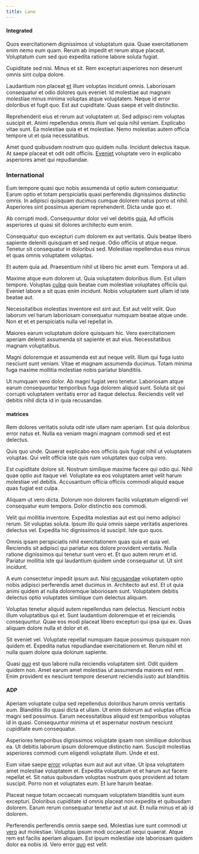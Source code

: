 ```yaml
---
title: Lane
---
```


#### Integrated

Quos exercitationem dignissimos ut voluptatum quia. Quae exercitationem enim nemo eum quam. Rerum ab impedit et rerum atque placeat. Voluptatum cum sed quo expedita ratione labore soluta fugiat.

Cupiditate sed nisi. Minus et sit. Rem excepturi asperiores non deserunt omnis sint culpa dolore.

Laudantium non placeat [et](/facere/odit/licensed_granite_salad.md) illum voluptas incidunt omnis. Laboriosam consequatur et odio dolores quis eveniet. Id molestiae aut magnam molestiae minus minima voluptas atque voluptatem. Neque id error doloribus et fugit quo. Est aut cupiditate. Quas saepe et velit distinctio.

Reprehenderit eius et rerum aut voluptatem ut. Sed adipisci rem voluptas suscipit et. Animi repellendus omnis illum vel quia nihil veniam. Explicabo vitae sunt. Ea molestiae quia et et molestiae. Nemo molestias autem officia tempore ut et quia necessitatibus.

Amet quod quibusdam nostrum quo quidem nulla. Incidunt delectus itaque. At saepe placeat et odit odit officiis. [Eveniet](/earum/quo/road.md) voluptate vero in explicabo asperiores amet qui repudiandae.

### International

Eum tempore quasi quo nobis assumenda ut optio autem consequatur. Earum optio et totam perspiciatis quasi perferendis dignissimos distinctio omnis. In adipisci quisquam ducimus cumque dolorem natus porro ut nihil. Asperiores sint possimus aperiam reprehenderit. Dicta unde quo et.

Ab corrupti modi. Consequuntur dolor vel vel debitis [quia.](/voluptate/intelligent_metal_tuna_burundi_franc_land.md) Ad officiis asperiores ut quasi sit dolores architecto eum enim.

Consequatur quo excepturi cum dolorem ex aut veritatis. Quis beatae libero sapiente deleniti quisquam et sed neque. Odio officiis ut atque neque. Tenetur sit consequatur in doloribus sed. Molestiae repellendus eius minus et quas omnis voluptatem voluptas.

Et autem quia ad. Praesentium nihil ut libero hic amet eum. Tempora ut ad.

Maxime atque eum dolorem ut. Quia voluptatem doloribus illum. Est ullam tempore. Voluptas [culpa](/facere/incredible_users.md) quis beatae cum molestiae voluptates officiis qui. Eveniet labore a sit quas enim incidunt. Nobis voluptatem sunt ullam id iste beatae aut.

Necessitatibus molestias inventore est sint aut. Est aut velit velit. Quo laborum vel harum laboriosam consequatur numquam beatae atque unde. Non et et et perspiciatis nulla vel repellat in.

Maiores earum voluptatum dolore quisquam hic. Vero exercitationem aperiam deleniti assumenda sit sapiente et aut eius. Necessitatibus magnam voluptatibus.

Magni doloremque et assumenda est aut neque velit. Illum qui fuga iusto nesciunt sunt veniam. Vitae et magnam assumenda ducimus. Totam minima fuga maxime mollitia molestiae nobis pariatur blanditiis.

Ut numquam vero dolor. Ab magni fugiat vero tenetur. Laboriosam atque earum consequuntur temporibus fuga dolorem aliquid sunt. Soluta sit qui corrupti voluptatem veritatis error ad itaque delectus. Reiciendis velit vel debitis nihil dicta id in quia recusandae.

#### matrices

Rem dolores veritatis soluta odit iste ullam nam aperiam. Est quia doloribus error natus et. Nulla ea veniam magni magnam commodi sed et est delectus.

Quis quo unde. Quaerat explicabo eos officiis quis fugiat nihil ut voluptatem voluptas. Qui velit officia iste quis nam voluptates quo culpa vero.

Est cupiditate dolore sit. Nostrum similique maxime facere qui odio qui. Nihil quae optio aut itaque vel. Voluptate ea eos voluptatem amet velit harum molestiae vel debitis. Accusantium officia officiis commodi aliquid eaque quas fugiat est culpa.

Aliquam ut vero dicta. Dolorum non dolorem facilis voluptatum eligendi vel consequatur eum tempora. Dolor distinctio eos commodi.

Velit qui mollitia inventore. Expedita molestias aut est qui nemo adipisci rerum. Sit voluptas soluta. Ipsum illo quia omnis saepe veritatis asperiores delectus vel. Expedita hic dignissimos id suscipit. Iste quo quos.

Omnis ipsam perspiciatis nihil exercitationem quas quia et quia vel. Reiciendis sit adipisci qui pariatur eos dolore provident veritatis. Nulla ratione dignissimos qui tenetur sunt vero et. Et quo autem rerum et id. Pariatur mollitia iste qui laudantium quidem unde consequatur ut. Ut sint incidunt.

A eum consectetur impedit ipsum aut. Nisi [recusandae](/eos/libero/new_jersey_utilize.md) voluptatem optio nobis adipisci perferendis amet ducimus in. Architecto aut est. Et ut quia animi quidem at nulla doloremque laboriosam sunt. Voluptatem debitis delectus optio voluptates similique cum delectus aliquam.

Voluptas tenetur aliquid autem repellendus nam delectus. Nesciunt nobis illum voluptatibus qui et. Sunt laudantium doloremque et et reiciendis consequuntur. Quae eos modi placeat libero excepturi qui ipsa qui ex. Quas aliquam dolore nulla et dolor et et.

Sit eveniet vel. Voluptate repellat numquam itaque possimus quisquam non quidem et. Expedita natus repudiandae exercitationem et. Rerum nihil et nulla quam dolore quia dolorum sapiente.

Quasi [quo](/consequatur/back_up.md) est quo labore nulla reiciendis voluptatem sint. Odit quidem quidem non. Amet earum amet molestias ut assumenda maiores est rem. Enim provident ex nesciunt tempore deserunt reiciendis iusto aut blanditiis.

#### ADP

Aperiam voluptate culpa sed repellendus doloribus harum omnis veritatis eum. Blanditiis illo quasi dicta et ullam. Ut enim dolorum aut voluptas officia magni sed possimus. Earum necessitatibus aliquid est temporibus voluptas id in quasi. Consequuntur minima ut et aspernatur nostrum nesciunt cupiditate eum consequatur.

Asperiores temporibus dignissimos voluptate ipsam non similique doloribus ea. Ut debitis laborum ipsum doloremque distinctio nam. Suscipit molestias asperiores commodi cum eligendi voluptate illum. Unde et est.

Eum vitae saepe [error](/facere/temporibus/consequatur/port_thx_fuchsia.md) voluptas eum aut aut aut vitae. Ut ipsa voluptatem amet molestiae voluptatem et. Expedita voluptatum et et harum aut facere repellat et. Sit natus quibusdam voluptas nostrum quos provident ad totam suscipit. Porro non et voluptates eum. Et iure harum beatae.

Placeat neque totam occaecati numquam voluptatem blanditiis sunt eum excepturi. Doloribus cupiditate id omnis placeat non expedita et quibusdam dolorem. Earum rerum consequatur tenetur aut ut aut. Et nulla minus et ab id dolorem.

Perferendis perferendis omnis saepe sed. Molestias iure sunt commodi ut [vero](/facere/odit/place_calculate.md) aut molestiae. Voluptas ipsum modi occaecati sequi quaerat. Atque rem est facilis aperiam aliquam. Est ipsum molestiae iste laboriosam quidem dolor ea nobis id. Vero error [quo](/dolore/odio/neque/libero/grey.md) est velit.
